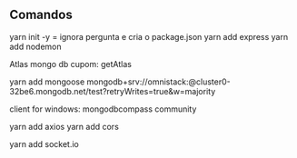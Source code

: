 ## Comandos

yarn init -y = ignora pergunta e cria o package.json
yarn add express
yarn add nodemon

Atlas mongo db
cupom: getAtlas

yarn add mongoose
mongodb+srv://omnistack:<password>@cluster0-32be6.mongodb.net/test?retryWrites=true&w=majority

client for windows: mongodbcompass community

yarn add axios
yarn add cors

yarn add socket.io
